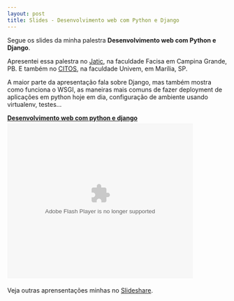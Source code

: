 ```yaml
---
layout: post
title: Slides - Desenvolvimento web com Python e Django
---
```


Segue os slides da minha palestra **Desenvolvimento web com Python e Django**.

Apresentei essa palestra no <a href="http://lti.cesed.br/apps/jatic/">Jatic</a>, na faculdade Facisa em Campina Grande, PB. E também no <a href="http://www.univem.edu.br/gwsites/default.asp?site=citos">CITOS</a>, na faculdade Univem, em Marília, SP. 

A maior parte da apresentação fala sobre Django, mas também mostra como funciona o WSGI, as maneiras mais comuns de fazer deployment de aplicações em python hoje em dia, configuração de ambiente usando virtualenv, testes...

<div style="width:425px" id="__ss_5708711"><strong style="display:block;margin:12px 0 4px"><a href="http://www.slideshare.net/igorsobreira/desenvolvimento-web-com-python-e-django" title="Desenvolvimento web com python e django">Desenvolvimento web com python e django</a></strong><object id="__sse5708711" width="425" height="355"><param name="movie" value="http://static.slidesharecdn.com/swf/ssplayer2.swf?doc=desenvolvimentowebcompythonedjango-101108180250-phpapp01&stripped_title=desenvolvimento-web-com-python-e-django&userName=igorsobreira" /><param name="allowFullScreen" value="true"/><param name="allowScriptAccess" value="always"/><embed name="__sse5708711" src="http://static.slidesharecdn.com/swf/ssplayer2.swf?doc=desenvolvimentowebcompythonedjango-101108180250-phpapp01&stripped_title=desenvolvimento-web-com-python-e-django&userName=igorsobreira" type="application/x-shockwave-flash" allowscriptaccess="always" allowfullscreen="true" width="425" height="355"></embed></object><div style="padding:5px 0 12px">

Veja outras aprensentações minhas no <a href="http://www.slideshare.net/igorsobreira">Slideshare</a>.</div></div>